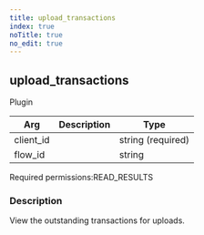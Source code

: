 ```yaml
---
title: upload_transactions
index: true
noTitle: true
no_edit: true
---
```




<div class="vql_item"></div>


## upload_transactions
<span class='vql_type label label-warning pull-right page-header'>Plugin</span>



<div class="vqlargs"></div>

Arg | Description | Type
----|-------------|-----
client_id||string (required)
flow_id||string

<span class="permission_list vql_type">Required permissions:</span><span class="permission_list linkcolour label label-important">READ_RESULTS</span>

### Description

View the outstanding transactions for uploads.

